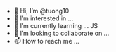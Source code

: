 - 👋 Hi, I’m @tuong10
- 👀 I’m interested in ...
- 🌱 I’m currently learning ... JS
- 💞️ I’m looking to collaborate on ...
- 📫 How to reach me ...

<!---
tuong10/tuong10 is a ✨ special ✨ repository because its `README.md` (this file) appears on your GitHub profile.
You can click the Preview link to take a look at your changes.
--->
